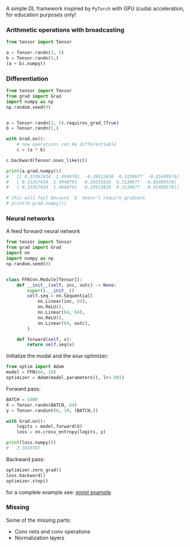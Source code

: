 
A simple DL framework inspired by `PyTorch` with GPU (cuda) acceleration, for education purposes only!


### Arithmetic operations with broadcasting

```python
from tensor import Tensor

a = Tensor.randn(3, 5)
b = Tensor.randn(5,)
(a + b).numpy()
```

### Differentiation

```python
from tensor import Tensor
from grad import Grad
import numpy as np
np.random.seed(0)


a = Tensor.randn(3, 5).requires_grad_(True)
b = Tensor.randn(5,)

with Grad.on():
    # now operations can be differentiable
    c = (a * b)

c.backward(Tensor.ones_like(c))

print(a.grad.numpy())
#   [[ 0.33367434  1.4940791  -0.20515826  0.3130677  -0.85409576]
#   [ 0.33367434  1.4940791  -0.20515826  0.3130677  -0.85409576]
#   [ 0.33367434  1.4940791  -0.20515826  0.3130677  -0.85409576]]

# this will fail because `b` doesn't require gradient
# print(b.grad.numpy())
```

### Neural networks

A feed forward neural network

```python
from tensor import Tensor
from grad import Grad
import nn
import numpy as np
np.random.seed(0)


class FFN(nn.Module[Tensor]):
    def __init__(self, inc, outc) -> None:
        super().__init__()
        self.seq = nn.Sequential(
            nn.Linear(inc, 64),
            nn.ReLU(),
            nn.Linear(64, 64),
            nn.ReLU(),
            nn.Linear(64, outc),
        )

    def forward(self, x):
        return self.seq(x)
```

Initialize the modal and the `Adam` optimizer:

```python
from optim import Adam
model = FFN(64, 10)
optimizer = Adam(model.parameters(), lr=.001)
```

Forward pass:

```python
BATCH = 1000
X = Tensor.randn(BATCH, 64)
y = Tensor.randint(0, 10, (BATCH,))

with Grad.on():
    logits = model.forward(X)
    loss = nn.cross_entropy(logits, y)

print(loss.numpy())
#   2.3026597
```

Backward pass:

```python
optimizer.zero_grad()
loss.backward()
optimizer.step()
```

for a complele example see: [mnist example](/mnist.ipynb).


### Missing

Some of the missing parts:

* Conv nets and conv operations
* Normalization layers